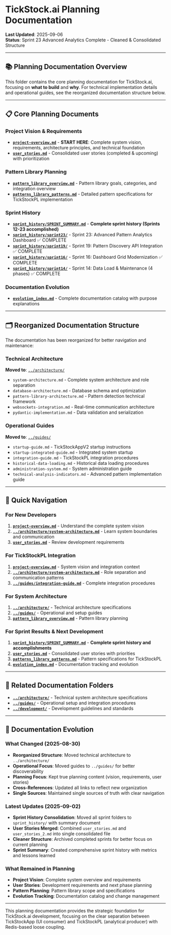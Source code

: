 # TickStock.ai Planning Documentation

**Last Updated**: 2025-09-06  
**Status**: Sprint 23 Advanced Analytics Complete - Cleaned & Consolidated Structure

---

## 📚 Planning Documentation Overview

This folder contains the core planning documentation for TickStock.ai, focusing on **what to build** and **why**. For technical implementation details and operational guides, see the reorganized documentation structure below.

---

## 📋 Core Planning Documents

### Project Vision & Requirements
- **[`project-overview.md`](project-overview.md)** - **START HERE**: Complete system vision, requirements, architecture principles, and technical foundation
- **[`user_stories.md`](user_stories.md)** - Consolidated user stories (completed & upcoming) with prioritization

### Pattern Library Planning
- **[`pattern_library_overview.md`](pattern_library_overview.md)** - Pattern library goals, categories, and integration overview
- **[`patterns_library_patterns.md`](patterns_library_patterns.md)** - Detailed pattern specifications for TickStockPL implementation

### Sprint History
- **[`sprint_history/SPRINT_SUMMARY.md`](sprint_history/SPRINT_SUMMARY.md)** - **Complete sprint history (Sprints 12-23 accomplished)**
- **[`sprint_history/sprint23/`](sprint_history/sprint23/)** - Sprint 23: Advanced Pattern Analytics Dashboard ✅ COMPLETE
- **[`sprint_history/sprint19/`](sprint_history/sprint19/)** - Sprint 19: Pattern Discovery API Integration ✅ COMPLETE
- **[`sprint_history/sprint16/`](sprint_history/sprint16/)** - Sprint 16: Dashboard Grid Modernization ✅ COMPLETE
- **[`sprint_history/sprint14/`](sprint_history/sprint14/)** - Sprint 14: Data Load & Maintenance (4 phases) ✅ COMPLETE

### Documentation Evolution
- **[`evolution_index.md`](evolution_index.md)** - Complete documentation catalog with purpose explanations

---

## 🗂️ Reorganized Documentation Structure

The documentation has been reorganized for better navigation and maintenance:

### Technical Architecture
**Moved to**: [`../architecture/`](../architecture/)
- `system-architecture.md` - Complete system architecture and role separation
- `database-architecture.md` - Database schema and optimization
- `pattern-library-architecture.md` - Pattern detection technical framework
- `websockets-integration.md` - Real-time communication architecture
- `pydantic-implementation.md` - Data validation and serialization

### Operational Guides
**Moved to**: [`../guides/`](../guides/)
- `startup-guide.md` - TickStockAppV2 startup instructions
- `startup-integrated-guide.md` - Integrated system startup
- `integration-guide.md` - TickStockPL integration procedures
- `historical-data-loading.md` - Historical data loading procedures
- `administration-system.md` - System administration guide
- `technical-analysis-indicators.md` - Advanced pattern implementation guide

---

## 🎯 Quick Navigation

### For New Developers
1. **[`project-overview.md`](project-overview.md)** - Understand the complete system vision
2. **[`../architecture/system-architecture.md`](../architecture/system-architecture.md)** - Learn system boundaries and communication
3. **[`user_stories.md`](user_stories.md)** - Review development requirements

### For TickStockPL Integration
1. **[`project-overview.md`](project-overview.md)** - System vision and integration context
2. **[`../architecture/system-architecture.md`](../architecture/system-architecture.md)** - Role separation and communication patterns
3. **[`../guides/integration-guide.md`](../guides/integration-guide.md)** - Complete integration procedures

### For System Architecture
1. **[`../architecture/`](../architecture/)** - Technical architecture specifications
2. **[`../guides/`](../guides/)** - Operational and setup guides
3. **[`pattern_library_overview.md`](pattern_library_overview.md)** - Pattern library planning

### For Sprint Results & Next Development
1. **[`sprint_history/SPRINT_SUMMARY.md`](sprint_history/SPRINT_SUMMARY.md)** - **Complete sprint history and accomplishments**
2. **[`user_stories.md`](user_stories.md)** - Consolidated user stories with priorities
3. **[`patterns_library_patterns.md`](patterns_library_patterns.md)** - Pattern specifications for TickStockPL
4. **[`evolution_index.md`](evolution_index.md)** - Documentation tracking and evolution

---

## 📁 Related Documentation Folders

- **[`../architecture/`](../architecture/)** - Technical system architecture specifications
- **[`../guides/`](../guides/)** - Operational setup and integration procedures  
- **[`../development/`](../development/)** - Development guidelines and standards

---

## 🔄 Documentation Evolution

### What Changed (2025-08-30)
- **Reorganized Structure**: Moved technical architecture to `../architecture/`
- **Operational Focus**: Moved guides to `../guides/` for better discoverability
- **Planning Focus**: Kept true planning content (vision, requirements, user stories)
- **Cross-References**: Updated all links to reflect new organization
- **Single Sources**: Maintained single sources of truth with clear navigation

### Latest Updates (2025-09-02)
- **Sprint History Consolidation**: Moved all sprint folders to `sprint_history/` with summary document
- **User Stories Merged**: Combined `user_stories.md` and `user_stories_2.md` into single consolidated file
- **Cleaner Structure**: Archived completed sprints for better focus on current planning
- **Sprint Summary**: Created comprehensive sprint history with metrics and lessons learned

### What Remained in Planning
- **Project Vision**: Complete system overview and requirements
- **User Stories**: Development requirements and next phase planning  
- **Pattern Planning**: Pattern library scope and specifications
- **Evolution Tracking**: Documentation catalog and change management

---

This planning documentation provides the strategic foundation for TickStock.ai development, focusing on the clear separation between TickStockApp (UI consumer) and TickStockPL (analytical producer) with Redis-based loose coupling.